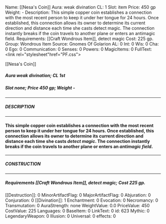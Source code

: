 Name: [[Nesa's Coin]]
Aura: weak divination
CL: 1
Slot: item
Price: 450 gp
Weight: -
Description: This simple copper coin establishes a connection with the most recent person to keep it under her tongue for 24 hours. Once established, this connection allows its owner to determine its current direction and distance each time she casts detect magic. The connection instantly breaks if the coin travels to another plane or enters an antimagic field.
Requirements: [[Craft Wondrous Item]], detect magic
Cost: 225 gp.
Group: Wondrous Item
Source: Gnomes Of Golarion
AL: 0
Int: 0
Wis: 0
Cha: 0
Ego: 0
Communication: 0
Senses: 0
Powers: 0
MagicItems: 0
FullText: <link rel="stylesheet"href="PF.css"><div class="heading"><p class="alignleft">[[Nesa's Coin]]</p><div style="clear: both;"></div></div><div><h5><b>Aura </b>weak divination; <b>CL </b>1st</h5><h5><b>Slot </b>none; <b>Price </b>450 gp; <b>Weight </b>-</h5></div><hr/><div><h5><b>DESCRIPTION</b></h5></div><hr/><div><h4><p>This simple copper coin establishes a connection with the most recent person to keep it under her tongue for 24 hours. Once established, this connection allows its owner to determine its current direction and distance each time she casts <i>detect magic</i>. The connection instantly breaks if the coin travels to another plane or enters an <i>antimagic field</i>.</p></h4></div><hr/><div><h5><b>CONSTRUCTION</b></h5></div><hr/><div><h5><b>Requirements </b>[[Craft Wondrous Item]], <i>detect magic</i>; <b>Cost </b>225 gp.</h5></div>
[[Destruction]]: 0
MinorArtifactFlag: 0
MajorArtifactFlag: 0
Abjuration: 0
Conjuration: 0
[[Divination]]: 1
Enchantment: 0
Evocation: 0
Necromancy: 0
Transmutation: 0
AuraStrength: none
WeightValue: 0.0
PriceValue: 450
CostValue: 225
Languages: 0
BaseItem: 0
LinkText: 0
id: 623
Mythic: 0
LegendaryWeapon: 0
Illusion: 0
Universal: 0
effects: 0

